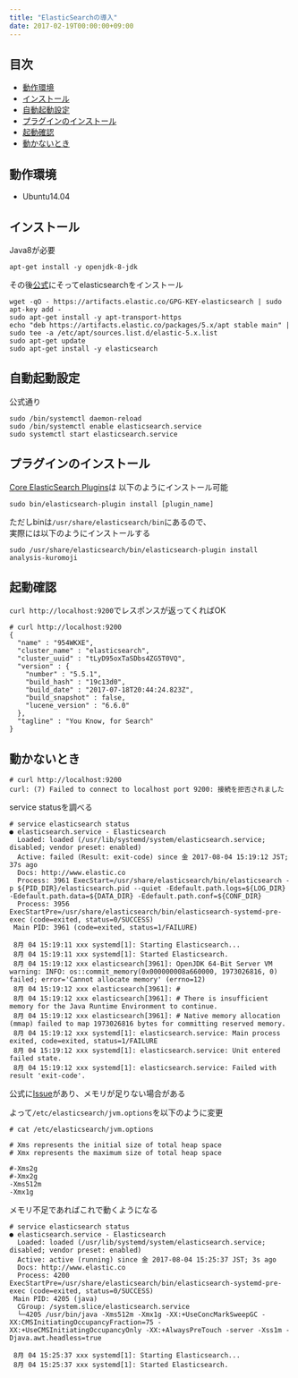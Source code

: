 ```yaml
---
title: "ElasticSearchの導入"
date: 2017-02-19T00:00:00+09:00
---
```


## 目次
- [動作環境](#動作環境)
- [インストール](#インストール)
- [自動起動設定](#自動起動設定)
- [プラグインのインストール](#プラグインのインストール)
- [起動確認](#起動確認)
- [動かないとき](#動かないとき)


## 動作環境

- Ubuntu14.04

## インストール

Java8が必要
```
apt-get install -y openjdk-8-jdk
```

その後[公式](https://www.elastic.co/guide/en/elasticsearch/reference/current/deb.html)にそってelasticsearchをインストール
```
wget -qO - https://artifacts.elastic.co/GPG-KEY-elasticsearch | sudo apt-key add -
sudo apt-get install -y apt-transport-https
echo "deb https://artifacts.elastic.co/packages/5.x/apt stable main" | sudo tee -a /etc/apt/sources.list.d/elastic-5.x.list
sudo apt-get update
sudo apt-get install -y elasticsearch
```

## 自動起動設定

公式通り

```
sudo /bin/systemctl daemon-reload
sudo /bin/systemctl enable elasticsearch.service
sudo systemctl start elasticsearch.service
```

## プラグインのインストール

[Core ElasticSearch Plugins](https://www.elastic.co/guide/en/elasticsearch/plugins/current/installation.html)は
以下のようにインストール可能

```
sudo bin/elasticsearch-plugin install [plugin_name]
```


ただしbinは`/usr/share/elasticsearch/bin`にあるので、  
実際には以下のようにインストールする


```
sudo /usr/share/elasticsearch/bin/elasticsearch-plugin install analysis-kuromoji
```

## 起動確認

`curl http://localhost:9200`でレスポンスが返ってくればOK

```
# curl http://localhost:9200
{
  "name" : "954WKXE",
  "cluster_name" : "elasticsearch",
  "cluster_uuid" : "tLyD95oxTaSDbs4ZG5T0VQ",
  "version" : {
    "number" : "5.5.1",
    "build_hash" : "19c13d0",
    "build_date" : "2017-07-18T20:44:24.823Z",
    "build_snapshot" : false,
    "lucene_version" : "6.6.0"
  },
  "tagline" : "You Know, for Search"
}
```

## 動かないとき

```
# curl http://localhost:9200
curl: (7) Failed to connect to localhost port 9200: 接続を拒否されました
```

service statusを調べる

```
# service elasticsearch status
● elasticsearch.service - Elasticsearch
  Loaded: loaded (/usr/lib/systemd/system/elasticsearch.service; disabled; vendor preset: enabled)
  Active: failed (Result: exit-code) since 金 2017-08-04 15:19:12 JST; 37s ago
  Docs: http://www.elastic.co
  Process: 3961 ExecStart=/usr/share/elasticsearch/bin/elasticsearch -p ${PID_DIR}/elasticsearch.pid --quiet -Edefault.path.logs=${LOG_DIR} -Edefault.path.data=${DATA_DIR} -Edefault.path.conf=${CONF_DIR}
  Process: 3956 ExecStartPre=/usr/share/elasticsearch/bin/elasticsearch-systemd-pre-exec (code=exited, status=0/SUCCESS)
 Main PID: 3961 (code=exited, status=1/FAILURE)

 8月 04 15:19:11 xxx systemd[1]: Starting Elasticsearch...
 8月 04 15:19:11 xxx systemd[1]: Started Elasticsearch.
 8月 04 15:19:12 xxx elasticsearch[3961]: OpenJDK 64-Bit Server VM warning: INFO: os::commit_memory(0x000000008a660000, 1973026816, 0) failed; error='Cannot allocate memory' (errno=12)
 8月 04 15:19:12 xxx elasticsearch[3961]: #
 8月 04 15:19:12 xxx elasticsearch[3961]: # There is insufficient memory for the Java Runtime Environment to continue.
 8月 04 15:19:12 xxx elasticsearch[3961]: # Native memory allocation (mmap) failed to map 1973026816 bytes for committing reserved memory.
 8月 04 15:19:12 xxx systemd[1]: elasticsearch.service: Main process exited, code=exited, status=1/FAILURE
 8月 04 15:19:12 xxx systemd[1]: elasticsearch.service: Unit entered failed state.
 8月 04 15:19:12 xxx systemd[1]: elasticsearch.service: Failed with result 'exit-code'.
```

公式に[Issue](https://github.com/elastic/elasticsearch/issues/15315)があり、メモリが足りない場合がある

よって`/etc/elasticsearch/jvm.options`を以下のように変更
```
# cat /etc/elasticsearch/jvm.options

# Xms represents the initial size of total heap space
# Xmx represents the maximum size of total heap space

#-Xms2g
#-Xmx2g
-Xms512m
-Xmx1g
```
メモリ不足であればこれで動くようになる

```
# service elasticsearch status
● elasticsearch.service - Elasticsearch
  Loaded: loaded (/usr/lib/systemd/system/elasticsearch.service; disabled; vendor preset: enabled)
  Active: active (running) since 金 2017-08-04 15:25:37 JST; 3s ago
  Docs: http://www.elastic.co
  Process: 4200 ExecStartPre=/usr/share/elasticsearch/bin/elasticsearch-systemd-pre-exec (code=exited, status=0/SUCCESS)
 Main PID: 4205 (java)
  CGroup: /system.slice/elasticsearch.service
  └─4205 /usr/bin/java -Xms512m -Xmx1g -XX:+UseConcMarkSweepGC -XX:CMSInitiatingOccupancyFraction=75 -XX:+UseCMSInitiatingOccupancyOnly -XX:+AlwaysPreTouch -server -Xss1m -Djava.awt.headless=true

 8月 04 15:25:37 xxx systemd[1]: Starting Elasticsearch...
 8月 04 15:25:37 xxx systemd[1]: Started Elasticsearch.
```



